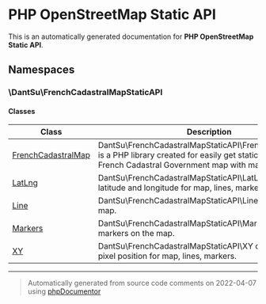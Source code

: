 
# PHP OpenStreetMap Static API

This is an automatically generated documentation for **PHP OpenStreetMap Static API**.


## Namespaces


### \DantSu\FrenchCadastralMapStaticAPI

#### Classes

| Class | Description |
|---    |---          |
| [FrenchCadastralMap](./classes/DantSu/FrenchCadastralMapStaticAPI/FrenchCadastralMap.md) | DantSu\FrenchCadastralMapStaticAPI\FrenchCadastralMap is a PHP library created for easily get static image from French Cadastral Government map with markers and lines.|
| [LatLng](./classes/DantSu/FrenchCadastralMapStaticAPI/LatLng.md) | DantSu\FrenchCadastralMapStaticAPI\LatLng define latitude and longitude for map, lines, markers.|
| [Line](./classes/DantSu/FrenchCadastralMapStaticAPI/Line.md) | DantSu\FrenchCadastralMapStaticAPI\Line draw line on the map.|
| [Markers](./classes/DantSu/FrenchCadastralMapStaticAPI/Markers.md) | DantSu\FrenchCadastralMapStaticAPI\Markers display markers on the map.|
| [XY](./classes/DantSu/FrenchCadastralMapStaticAPI/XY.md) | DantSu\FrenchCadastralMapStaticAPI\XY define X and Y pixel position for map, lines, markers.|




---
> Automatically generated from source code comments on 2022-04-07 using [phpDocumentor](http://www.phpdoc.org/)
